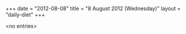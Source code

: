 +++
date = "2012-08-08"
title = "8 August 2012 (Wednesday)"
layout = "daily-diet"
+++

<p>&lt;no entries&gt;</p>